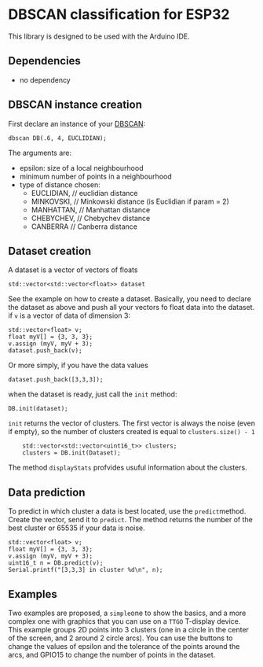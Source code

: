 # DBSCAN classification for ESP32
This library is designed to be used with the Arduino IDE.

## Dependencies
* no dependency

## DBSCAN instance creation
First declare an instance of your [DBSCAN](https://en.wikipedia.org/wiki/DBSCAN):
```
dbscan DB(.6, 4, EUCLIDIAN);
```
The arguments are:
* epsilon: size of a local neighbourhood
* minimum number of points in a neighbourhood
* type of distance chosen:
	*  EUCLIDIAN,  // euclidian distance
	*  MINKOVSKI,  // Minkowski distance (is Euclidian if param = 2)
	*  MANHATTAN,  // Manhattan distance
	*  CHEBYCHEV,  // Chebychev distance
	*  CANBERRA    // Canberra distance

## Dataset creation
A dataset is a vector of vectors of floats
```
std::vector<std::vector<float>> dataset
```
See the example on how to create a dataset. Basically, you need to declare the dataset as above and push all your vectors fo float data into the dataset. if `v` is a vector of data of dimension 3:
```
std::vector<float> v;
float myV[] = {3, 3, 3};
v.assign (myV, myV + 3);
dataset.push_back(v);
```
Or more simply, if you have the data values
```
dataset.push_back([3,3,3]);
```

when the dataset is ready, just call the `init` method:
```
DB.init(dataset);
```
`init` returns the vector of clusters. The first vector is always the noise (even if empty), so the number of clusters created is equal to `clusters.size() - 1`
```
    std::vector<std::vector<uint16_t>> clusters;
    clusters = DB.init(Dataset);
```
The method `displayStats` profvides usuful information about the clusters.

## Data prediction
To predict in which cluster a data is best located, use the `predict`method. Create the vector, send it to `predict`. The method returns the number of the best cluster or 65535 if your data is noise.
```
std::vector<float> v;
float myV[] = {3, 3, 3};
v.assign (myV, myV + 3);
uint16_t n = DB.predict(v);
Serial.printf("[3,3,3] in cluster %d\n", n);
```

## Examples
Two examples are proposed, a `simple`one to show the basics, and a more complex one with graphics that you can use on a `TTGO` T-display device. This example groups 2D points into 3 clusters (one in a circle in the center of the screen, and 2 around 2 circle arcs). You can use the buttons to change the values of epsilon and the tolerance of the points around the arcs, and GPIO15 to change the number of points in the dataset.
  